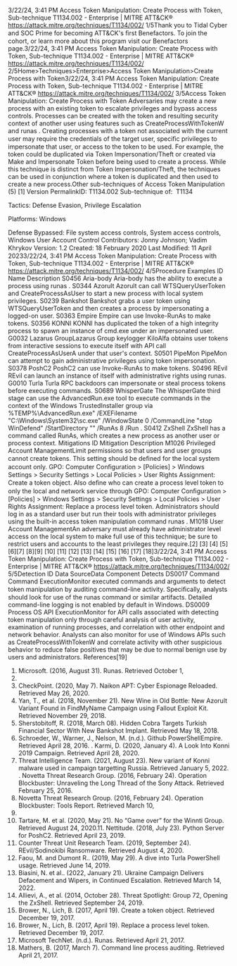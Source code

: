 3/22/24, 3:41 PM Access Token Manipulation: Create Process with Token, Sub-technique T1134.002 - Enterprise | MITRE ATT&CK®
https://attack.mitre.org/techniques/T1134/002/ 1/5Thank you to Tidal Cyber and SOC Prime for becoming ATT&CK's ﬁrst Benefactors. To join the cohort, or learn more about this program visit our
Benefactors page.3/22/24, 3:41 PM Access Token Manipulation: Create Process with Token, Sub-technique T1134.002 - Enterprise | MITRE ATT&CK®
https://attack.mitre.org/techniques/T1134/002/ 2/5Home>Techniques>Enterprise>Access Token Manipulation>Create Process with Token3/22/24, 3:41 PM Access Token Manipulation: Create Process with Token, Sub-technique T1134.002 - Enterprise | MITRE ATT&CK®
https://attack.mitre.org/techniques/T1134/002/ 3/5Access Token Manipulation: Create Process with Token
Adversaries may create a new process with an existing token to escalate privileges and bypass access controls. Processes can be created
with the token and resulting security context of another user using features such as CreateProcessWithTokenW and runas .
Creating processes with a token not associated with the current user may require the credentials of the target user, speciﬁc privileges to
impersonate that user, or access to the token to be used. For example, the token could be duplicated via Token Impersonation/Theft or
created via Make and Impersonate Token before being used to create a process.
While this technique is distinct from Token Impersonation/Theft, the techniques can be used in conjunction where a token is duplicated and
then used to create a new process.Other sub-techniques of Access Token Manipulation (5)
[1]
Version PermalinkID: T1134.002
Sub-technique of:  T1134

Tactics: Defense Evasion, Privilege Escalation

Platforms: Windows

Defense Bypassed: File system access controls, System access controls, Windows User Account Control
Contributors: Jonny Johnson; Vadim Khrykov
Version: 1.2
Created: 18 February 2020
Last Modiﬁed: 11 April 20233/22/24, 3:41 PM Access Token Manipulation: Create Process with Token, Sub-technique T1134.002 - Enterprise | MITRE ATT&CK®
https://attack.mitre.org/techniques/T1134/002/ 4/5Procedure Examples
ID Name Description
S0456 Aria-body Aria-body has the ability to execute a process using runas .
S0344 Azorult Azorult can call WTSQueryUserToken and CreateProcessAsUser to start a new process with local system
privileges.
S0239 Bankshot Bankshot grabs a user token using WTSQueryUserToken and then creates a process by impersonating a
logged-on user.
S0363 Empire Empire can use Invoke-RunAs to make tokens.
S0356 KONNI KONNI has duplicated the token of a high integrity process to spawn an instance of cmd.exe under an
impersonated user.
G0032 Lazarus
GroupLazarus Group keylogger KiloAlfa obtains user tokens from interactive sessions to execute itself with API call
CreateProcessAsUserA under that user's context.
S0501 PipeMon PipeMon can attempt to gain administrative privileges using token impersonation.
S0378 PoshC2 PoshC2 can use Invoke-RunAs to make tokens.
S0496 REvil REvil can launch an instance of itself with administrative rights using runas.
G0010 Turla Turla RPC backdoors can impersonate or steal process tokens before executing commands.
S0689 WhisperGate The WhisperGate third stage can use the AdvancedRun.exe tool to execute commands in the context of the
Windows TrustedInstaller group via %TEMP%\AdvancedRun.exe" /EXEFilename
"C:\Windows\System32\sc.exe" /WindowState 0 /CommandLine "stop WinDefend" /StartDirectory
"" /RunAs 8 /Run .
S0412 ZxShell ZxShell has a command called RunAs, which creates a new process as another user or process context.
Mitigations
ID Mitigation Description
M1026 Privileged
Account
ManagementLimit permissions so that users and user groups cannot create tokens. This setting should be deﬁned for
the local system account only. GPO: Computer Conﬁguration > [Policies] > Windows Settings > Security
Settings > Local Policies > User Rights Assignment: Create a token object. Also deﬁne who can create
a process level token to only the local and network service through GPO: Computer Conﬁguration >
[Policies] > Windows Settings > Security Settings > Local Policies > User Rights Assignment: Replace a
process level token.
Administrators should log in as a standard user but run their tools with administrator privileges using the
built-in access token manipulation command runas .
M1018 User Account
ManagementAn adversary must already have administrator level access on the local system to make full use of this
technique; be sure to restrict users and accounts to the least privileges they require.[2]
[3]
[4]
[5]
[6][7]
[8][9]
[10]
[11]
[12]
[13]
[14]
[15]
[16]
[17]
[18]3/22/24, 3:41 PM Access Token Manipulation: Create Process with Token, Sub-technique T1134.002 - Enterprise | MITRE ATT&CK®
https://attack.mitre.org/techniques/T1134/002/ 5/5Detection
ID Data SourceData Component Detects
DS0017 Command Command
ExecutionMonitor executed commands and arguments to detect token manipulation by auditing
command-line activity. Speciﬁcally, analysts should look for use of the runas command or
similar artifacts. Detailed command-line logging is not enabled by default in Windows.
DS0009 Process OS API
ExecutionMonitor for API calls associated with detecting token manipulation only through careful
analysis of user activity, examination of running processes, and correlation with other
endpoint and network behavior. Analysts can also monitor for use of Windows APIs such as
CreateProcessWithTokenW and correlate activity with other suspicious behavior to reduce
false positives that may be due to normal benign use by users and administrators.
References[19]
1. Microsoft. (2016, August 31). Runas. Retrieved October 1,
2021.
2. CheckPoint. (2020, May 7). Naikon APT: Cyber Espionage
Reloaded. Retrieved May 26, 2020.
3. Yan, T., et al. (2018, November 21). New Wine in Old Bottle:
New Azorult Variant Found in FindMyName Campaign using
Fallout Exploit Kit. Retrieved November 29, 2018.
4. Sherstobitoff, R. (2018, March 08). Hidden Cobra Targets
Turkish Financial Sector With New Bankshot Implant.
Retrieved May 18, 2018.
5. Schroeder, W., Warner, J., Nelson, M. (n.d.). Github
PowerShellEmpire. Retrieved April 28, 2016.
. Karmi, D. (2020, January 4). A Look Into Konni 2019
Campaign. Retrieved April 28, 2020.
7. Threat Intelligence Team. (2021, August 23). New variant of
Konni malware used in campaign targetting Russia. Retrieved
January 5, 2022.
. Novetta Threat Research Group. (2016, February 24).
Operation Blockbuster: Unraveling the Long Thread of the
Sony Attack. Retrieved February 25, 2016.
9. Novetta Threat Research Group. (2016, February 24).
Operation Blockbuster: Tools Report. Retrieved March 10,
2016.
10. Tartare, M. et al. (2020, May 21). No “Game over” for the
Winnti Group. Retrieved August 24, 2020.11. Nettitude. (2018, July 23). Python Server for PoshC2.
Retrieved April 23, 2019.
12. Counter Threat Unit Research Team. (2019, September 24).
REvil/Sodinokibi Ransomware. Retrieved August 4, 2020.
13. Faou, M. and Dumont R.. (2019, May 29). A dive into Turla
PowerShell usage. Retrieved June 14, 2019.
14. Biasini, N. et al.. (2022, January 21). Ukraine Campaign
Delivers Defacement and Wipers, in Continued Escalation.
Retrieved March 14, 2022.
15. Allievi, A., et al. (2014, October 28). Threat Spotlight: Group 72,
Opening the ZxShell. Retrieved September 24, 2019.
1. Brower, N., Lich, B. (2017, April 19). Create a token object.
Retrieved December 19, 2017.
17. Brower, N., Lich, B. (2017, April 19). Replace a process level
token. Retrieved December 19, 2017.
1. Microsoft TechNet. (n.d.). Runas. Retrieved April 21, 2017.
19. Mathers, B. (2017, March 7). Command line process auditing.
Retrieved April 21, 2017.
